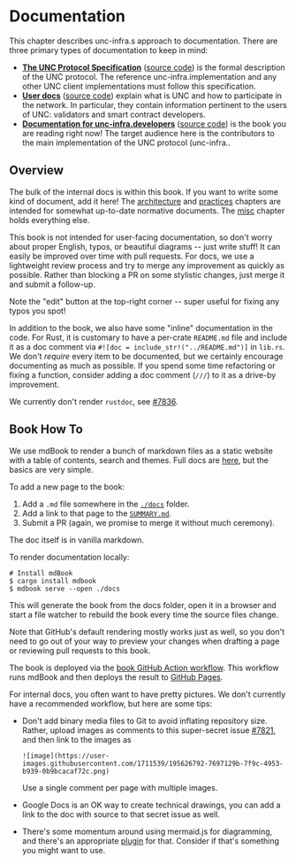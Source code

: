 # Documentation

This chapter describes unc-infra.s approach to documentation. There are three
primary types of documentation to keep in mind:

* [**The UNC Protocol Specification**](https://nomicon.io)
  ([source code](https://github.com/Utility/UEPs)) is the formal description of
  the UNC protocol. The reference unc-infra.implementation and any other UNC
  client implementations must follow this specification.
* [**User docs**](https://docs.unc.org) ([source code](https://github.com/unc/docs))
  explain what is UNC and how to participate in the network. In particular,
  they contain information pertinent to the users of UNC: validators and
  smart contract developers.
* [**Documentation for unc-infra.developers**](https://unc.github.io/unc-infra.)
  ([source code](https://github.com/utnet-org/utility/tree/master/docs)) is the
  book you are reading right now! The target audience here is the contributors
  to the main implementation of the UNC protocol (unc-infra..

## Overview

The bulk of the internal docs is within this book. If you want to write some
kind of document, add it here! The [architecture](../architecture/) and
[practices](../practices/) chapters are intended for somewhat up-to-date
normative documents. The [misc](../misc/) chapter holds everything else.

This book is not intended for user-facing documentation, so don't worry about
proper English, typos, or beautiful diagrams -- just write stuff! It can easily
be improved over time with pull requests. For docs, we use a lightweight review
process and try to merge any improvement as quickly as possible. Rather than
blocking a PR on some stylistic changes, just merge it and submit a follow-up.

Note the "edit" button at the top-right corner -- super useful for fixing any
typos you spot!

In addition to the book, we also have some "inline" documentation in the code.
For Rust, it is customary to have a per-crate `README.md` file and include it as
a doc comment via `#![doc = include_str!("../README.md")]` in `lib.rs`. We don't
*require* every item to be documented, but we certainly encourage documenting as
much as possible. If you spend some time refactoring or fixing a function,
consider adding a doc comment (`///`) to it as a drive-by improvement.

We currently don't render `rustdoc`, see [#7836](https://github.com/utnet-org/utility/issues/7836).

## Book How To

We use mdBook to render a bunch of markdown files as a static website with a table
of contents, search and themes. Full docs are [here](https://rust-lang.github.io/mdBook/),
but the basics are very simple.

To add a new page to the book:

1. Add a `.md` file somewhere in the
   [`./docs`](https://github.com/utnet-org/utility/tree/master/docs) folder.
2. Add a link to that page to the
   [`SUMMARY.md`](https://github.com/utnet-org/utility/blob/master/docs/SUMMARY.md).
3. Submit a PR (again, we promise to merge it without much ceremony).

The doc itself is in vanilla markdown.

To render documentation locally:

```console
# Install mdBook
$ cargo install mdbook
$ mdbook serve --open ./docs
```

This will generate the book from the docs folder, open it in a browser and
start a file watcher to rebuild the book every time the source files change.

Note that GitHub's default rendering mostly works just as well, so you don't
need to go out of your way to preview your changes when drafting a page or
reviewing pull requests to this book.

The book is deployed via the
[book GitHub Action workflow](https://github.com/utnet-org/utility/blob/master/.github/workflows/book.yml).
This workflow runs mdBook and then deploys the result to
[GitHub Pages](https://docs.github.com/en/pages/getting-started-with-github-pages/about-github-pages).

For internal docs, you often want to have pretty pictures. We don't currently
have a recommended workflow, but here are some tips:

* Don't add binary media files to Git to avoid inflating repository size.
  Rather, upload images as comments to this super-secret issue
  [#7821](https://github.com/utnet-org/utility/issues/7821), and then link to
  the images as

  ```
  ![image](https://user-images.githubusercontent.com/1711539/195626792-7697129b-7f9c-4953-b939-0b9bcacaf72c.png)
  ```

  Use a single comment per page with multiple images.

* Google Docs is an OK way to create technical drawings, you can add a link to
  the doc with source to that secret issue as well.

* There's some momentum around using mermaid.js for diagramming, and there's
  an appropriate [plugin](https://github.com/badboy/mdbook-mermaid) for that.
  Consider if that's something you might want to use.

